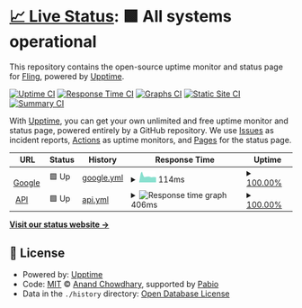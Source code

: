 # [📈 Live Status](https://demo.upptime.js.org): <!--live status--> **🟩 All systems operational**

This repository contains the open-source uptime monitor and status page for [Fling](https://demo.upptime.js.org), powered by [Upptime](https://github.com/upptime/upptime).

[![Uptime CI](https://github.com/FlingisenFlong/upptime/workflows/Uptime%20CI/badge.svg)](https://github.com/FlingisenFlong/upptime/actions?query=workflow%3A%22Uptime+CI%22)
[![Response Time CI](https://github.com/FlingisenFlong/upptime/workflows/Response%20Time%20CI/badge.svg)](https://github.com/FlingisenFlong/upptime/actions?query=workflow%3A%22Response+Time+CI%22)
[![Graphs CI](https://github.com/FlingisenFlong/upptime/workflows/Graphs%20CI/badge.svg)](https://github.com/FlingisenFlong/upptime/actions?query=workflow%3A%22Graphs+CI%22)
[![Static Site CI](https://github.com/FlingisenFlong/upptime/workflows/Static%20Site%20CI/badge.svg)](https://github.com/FlingisenFlong/upptime/actions?query=workflow%3A%22Static+Site+CI%22)
[![Summary CI](https://github.com/FlingisenFlong/upptime/workflows/Summary%20CI/badge.svg)](https://github.com/FlingisenFlong/upptime/actions?query=workflow%3A%22Summary+CI%22)

With [Upptime](https://upptime.js.org), you can get your own unlimited and free uptime monitor and status page, powered entirely by a GitHub repository. We use [Issues](https://github.com/FlingisenFlong/upptime/issues) as incident reports, [Actions](https://github.com/FlingisenFlong/upptime/actions) as uptime monitors, and [Pages](https://demo.upptime.js.org) for the status page.

<!--start: status pages-->
<!-- This summary is generated by Upptime (https://github.com/upptime/upptime) -->
<!-- Do not edit this manually, your changes will be overwritten -->
<!-- prettier-ignore -->
| URL | Status | History | Response Time | Uptime |
| --- | ------ | ------- | ------------- | ------ |
| <img alt="" src="https://icons.duckduckgo.com/ip3/www.google.com.ico" height="13"> [Google](https://www.google.com) | 🟩 Up | [google.yml](https://github.com/FlingisenFlong/uptime/commits/HEAD/history/google.yml) | <details><summary><img alt="Response time graph" src="./graphs/google/response-time-week.png" height="20"> 114ms</summary><br><a href="https://demo.upptime.js.org/history/google"><img alt="Response time 109" src="https://img.shields.io/endpoint?url=https%3A%2F%2Fraw.githubusercontent.com%2FFlingisenFlong%2Fuptime%2FHEAD%2Fapi%2Fgoogle%2Fresponse-time.json"></a><br><a href="https://demo.upptime.js.org/history/google"><img alt="24-hour response time 93" src="https://img.shields.io/endpoint?url=https%3A%2F%2Fraw.githubusercontent.com%2FFlingisenFlong%2Fuptime%2FHEAD%2Fapi%2Fgoogle%2Fresponse-time-day.json"></a><br><a href="https://demo.upptime.js.org/history/google"><img alt="7-day response time 114" src="https://img.shields.io/endpoint?url=https%3A%2F%2Fraw.githubusercontent.com%2FFlingisenFlong%2Fuptime%2FHEAD%2Fapi%2Fgoogle%2Fresponse-time-week.json"></a><br><a href="https://demo.upptime.js.org/history/google"><img alt="30-day response time 109" src="https://img.shields.io/endpoint?url=https%3A%2F%2Fraw.githubusercontent.com%2FFlingisenFlong%2Fuptime%2FHEAD%2Fapi%2Fgoogle%2Fresponse-time-month.json"></a><br><a href="https://demo.upptime.js.org/history/google"><img alt="1-year response time 109" src="https://img.shields.io/endpoint?url=https%3A%2F%2Fraw.githubusercontent.com%2FFlingisenFlong%2Fuptime%2FHEAD%2Fapi%2Fgoogle%2Fresponse-time-year.json"></a></details> | <details><summary><a href="https://demo.upptime.js.org/history/google">100.00%</a></summary><a href="https://demo.upptime.js.org/history/google"><img alt="All-time uptime 100.00%" src="https://img.shields.io/endpoint?url=https%3A%2F%2Fraw.githubusercontent.com%2FFlingisenFlong%2Fuptime%2FHEAD%2Fapi%2Fgoogle%2Fuptime.json"></a><br><a href="https://demo.upptime.js.org/history/google"><img alt="24-hour uptime 100.00%" src="https://img.shields.io/endpoint?url=https%3A%2F%2Fraw.githubusercontent.com%2FFlingisenFlong%2Fuptime%2FHEAD%2Fapi%2Fgoogle%2Fuptime-day.json"></a><br><a href="https://demo.upptime.js.org/history/google"><img alt="7-day uptime 100.00%" src="https://img.shields.io/endpoint?url=https%3A%2F%2Fraw.githubusercontent.com%2FFlingisenFlong%2Fuptime%2FHEAD%2Fapi%2Fgoogle%2Fuptime-week.json"></a><br><a href="https://demo.upptime.js.org/history/google"><img alt="30-day uptime 100.00%" src="https://img.shields.io/endpoint?url=https%3A%2F%2Fraw.githubusercontent.com%2FFlingisenFlong%2Fuptime%2FHEAD%2Fapi%2Fgoogle%2Fuptime-month.json"></a><br><a href="https://demo.upptime.js.org/history/google"><img alt="1-year uptime 100.00%" src="https://img.shields.io/endpoint?url=https%3A%2F%2Fraw.githubusercontent.com%2FFlingisenFlong%2Fuptime%2FHEAD%2Fapi%2Fgoogle%2Fuptime-year.json"></a></details>
| <img alt="" src="https://icons.duckduckgo.com/ip3/online-servers-api.onrender.com.ico" height="13"> [API](https://online-servers-api.onrender.com) | 🟩 Up | [api.yml](https://github.com/FlingisenFlong/uptime/commits/HEAD/history/api.yml) | <details><summary><img alt="Response time graph" src="./graphs/api/response-time-week.png" height="20"> 406ms</summary><br><a href="https://demo.upptime.js.org/history/api"><img alt="Response time 332" src="https://img.shields.io/endpoint?url=https%3A%2F%2Fraw.githubusercontent.com%2FFlingisenFlong%2Fuptime%2FHEAD%2Fapi%2Fapi%2Fresponse-time.json"></a><br><a href="https://demo.upptime.js.org/history/api"><img alt="24-hour response time 276" src="https://img.shields.io/endpoint?url=https%3A%2F%2Fraw.githubusercontent.com%2FFlingisenFlong%2Fuptime%2FHEAD%2Fapi%2Fapi%2Fresponse-time-day.json"></a><br><a href="https://demo.upptime.js.org/history/api"><img alt="7-day response time 406" src="https://img.shields.io/endpoint?url=https%3A%2F%2Fraw.githubusercontent.com%2FFlingisenFlong%2Fuptime%2FHEAD%2Fapi%2Fapi%2Fresponse-time-week.json"></a><br><a href="https://demo.upptime.js.org/history/api"><img alt="30-day response time 332" src="https://img.shields.io/endpoint?url=https%3A%2F%2Fraw.githubusercontent.com%2FFlingisenFlong%2Fuptime%2FHEAD%2Fapi%2Fapi%2Fresponse-time-month.json"></a><br><a href="https://demo.upptime.js.org/history/api"><img alt="1-year response time 332" src="https://img.shields.io/endpoint?url=https%3A%2F%2Fraw.githubusercontent.com%2FFlingisenFlong%2Fuptime%2FHEAD%2Fapi%2Fapi%2Fresponse-time-year.json"></a></details> | <details><summary><a href="https://demo.upptime.js.org/history/api">100.00%</a></summary><a href="https://demo.upptime.js.org/history/api"><img alt="All-time uptime 100.00%" src="https://img.shields.io/endpoint?url=https%3A%2F%2Fraw.githubusercontent.com%2FFlingisenFlong%2Fuptime%2FHEAD%2Fapi%2Fapi%2Fuptime.json"></a><br><a href="https://demo.upptime.js.org/history/api"><img alt="24-hour uptime 100.00%" src="https://img.shields.io/endpoint?url=https%3A%2F%2Fraw.githubusercontent.com%2FFlingisenFlong%2Fuptime%2FHEAD%2Fapi%2Fapi%2Fuptime-day.json"></a><br><a href="https://demo.upptime.js.org/history/api"><img alt="7-day uptime 100.00%" src="https://img.shields.io/endpoint?url=https%3A%2F%2Fraw.githubusercontent.com%2FFlingisenFlong%2Fuptime%2FHEAD%2Fapi%2Fapi%2Fuptime-week.json"></a><br><a href="https://demo.upptime.js.org/history/api"><img alt="30-day uptime 100.00%" src="https://img.shields.io/endpoint?url=https%3A%2F%2Fraw.githubusercontent.com%2FFlingisenFlong%2Fuptime%2FHEAD%2Fapi%2Fapi%2Fuptime-month.json"></a><br><a href="https://demo.upptime.js.org/history/api"><img alt="1-year uptime 100.00%" src="https://img.shields.io/endpoint?url=https%3A%2F%2Fraw.githubusercontent.com%2FFlingisenFlong%2Fuptime%2FHEAD%2Fapi%2Fapi%2Fuptime-year.json"></a></details>

<!--end: status pages-->

[**Visit our status website →**](https://demo.upptime.js.org)

## 📄 License

- Powered by: [Upptime](https://github.com/upptime/upptime)
- Code: [MIT](./LICENSE) © [Anand Chowdhary](https://anandchowdhary.com), supported by [Pabio](https://pabio.com)
- Data in the `./history` directory: [Open Database License](https://opendatacommons.org/licenses/odbl/1-0/)
